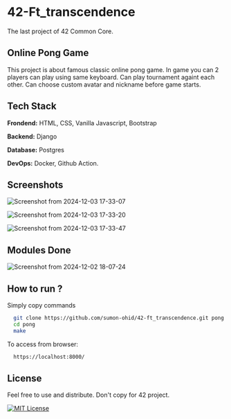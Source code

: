 # 42-Ft_transcendence

The last project of 42 Common Core.

## Online Pong Game

This project is about famous classic online pong game. In game you can 2 players can play using same keyboard. Can play tournament againt each other. Can choose custom avatar and nickname before game starts.


## Tech Stack

**Frondend:** HTML, CSS, Vanilla Javascript, Bootstrap

**Backend:** Django

**Database:** Postgres

**DevOps:** Docker, Github Action.


## Screenshots
![Screenshot from 2024-12-03 17-33-07](https://github.com/user-attachments/assets/8ba6420d-3079-460b-b43c-670c98bacc66)

![Screenshot from 2024-12-03 17-33-20](https://github.com/user-attachments/assets/2f33c696-6a90-42aa-9a3d-8a2df6fb2ca0)

![Screenshot from 2024-12-03 17-33-47](https://github.com/user-attachments/assets/e476be91-ffb9-4197-88cb-488da9e13d2f)

## Modules Done
![Screenshot from 2024-12-02 18-07-24](https://github.com/user-attachments/assets/e80a6adb-7eb3-4f20-a7db-915b6a9f23cd)


## How to run ?

Simply copy commands

```bash
  git clone https://github.com/sumon-ohid/42-ft_transcendence.git pong
  cd pong
  make
```
To access from browser:
```bash
  https://localhost:8000/
```

## License

Feel free to use and distribute. Don't copy for 42 project.

[![MIT License](https://img.shields.io/badge/License-MIT-green.svg)](https://choosealicense.com/licenses/mit/)

